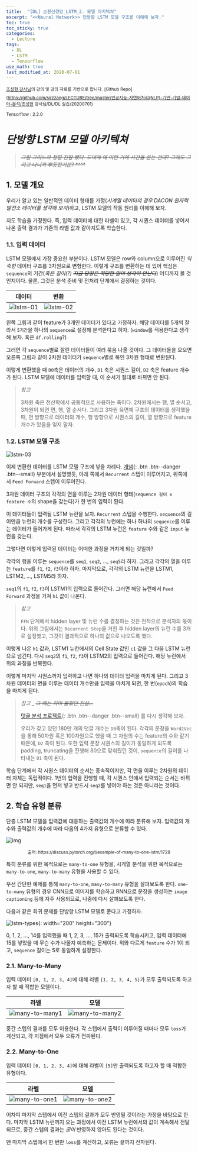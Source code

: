 ```yaml
---
title:  "[DL] 순환신경망_LSTM_2. 모델 아키텍쳐"
excerpt: "<<Neural Network>> 단방향 LSTM 모델 구조를 이해해 보자."
toc: true
toc_sticky: true
categories:
  - Lecture
tags:
  - DL
  - LSTM
  - Tensorflow
use_math: true
last_modified_at: 2020-07-01
---
```




<sup> [조성현 강사님](https://blog.naver.com/chunjein)의 강의 및 강의 자료를 기반으로 합니다.</sup> <sup>[Github Repo](https://github.com/sirzzang/LECTURE/tree/master/인공지능-자연어처리(NLP)-기반-기업-데이터-분석/조성현 강사님/DL/DL 실습/20200701)</sup>

<sup>Tensorflow : 2.2.0</sup>

# _단방향 LSTM 모델 아키텍쳐_





> ~~*그림 그리느라 정말 진땀 뺐다. 도대체 왜 이런 거에 시간을 쏟는 건데? 그래도 그리고 나니까 뿌듯한기분? \*^^\**~~





## 1. 모델 개요



 우리가 알고 있는 일반적인 데이터 형태를 가정(*시계열 데이터의 경우 DACON 원자력 발전소 데이터를 생각해 보자*)하고, LSTM 모델의 작동 원리를 이해해 보자.

 지도 학습을 가정한다. 즉, 입력 데이터에 대한 라벨이 있고, 각 시퀀스 데이터를 넣어서 나온 출력 결과가 기존의 라벨 값과 같아지도록 학습한다.



### 1.1. 입력 데이터



 LSTM 모델에서 가장 중요한 부분이다. LSTM 모델은 row와 column으로 이루어진 *익숙한* 데이터 구조를 3차원으로 변형한다. 이렇게 구조를 변환하는 데 있어 핵심은 `sequence`의 기간(*혹은 길이(?) ~~지금 당장은 적당한 말이 생각이 안난다~~*) 어디까지 볼 것인지이다. 물론, 그것은 분석 준비 및 전처리 단계에서 결정하는 것이다.



|                        데이터                         |                         변환                          |
| :---------------------------------------------------: | :---------------------------------------------------: |
| ![lstm-01]({{site.url}}/assets/images/lstmbasic1.png) | ![lstm-02]({{site.url}}/assets/images/lstmbasic2.png) |



 왼쪽 그림과 같이 feature가 3개인 데이터가 있다고 가정하자. 해당 데이터를 5개씩 잘라서 `5기간`을 하나의 `sequence`로 설정해 분석한다고 하자. (`window`를 적용한다고 생각해 보자. 혹은 `df.rolling`?)

 그러면 각 `sequence`별로 잘린 데이터들이 여러 묶음 나올 것이다. 그 데이터들을 모으면 오른쪽 그림과 같이 2차원 데이터가 `sequence`별로 묶인 3차원 형태로 변환된다.

 이렇게 변환했을 때 `D0`축은 데이터의 개수, `D1` 축은 시퀀스 길이, `D2` 축은 feature 개수가 된다. LSTM 모델에 데이터를 입력할 때, 이 순서가 절대로 바뀌면 안 된다.



> *참고*
>
>  3차원 축은 전산학에서 공통적으로 사용하는 축이다. 2차원에서는 행, 열 순서고, 3차원이 되면 면, 행, 열 순서다. 그리고 3차원 육면체 구조의 데이터를 생각했을 때, 면 방향으로 데이터의 개수, 행 방향으로 시퀀스의 길이, 열 방향으로 feature 개수가 있음을 잊지 말자.



### 1.2. LSTM 모델 구조



![lstm-03]({{site.url}}/assets/images/lstmbasic3.png)



 이제 변환한 데이터를 LSTM 모델 구조에 넣을 차례다.  [개념](https://sirzzang.github.io){: .btn .btn--danger .btn--small}  부분에서 설명했듯, 아래 쪽에서 `Recurrent` 스텝이 이루어지고, 위쪽에서 `Feed Forward` 스텝이 이루어진다.

 

  3차원 데이터 구조의 각각의 면을 이루는 2차원 데이터 형태(`sequence 길이 x feature 수`의 shape을 갖는다)가 한 번의 입력이 된다.

 이 데이터들이 입력될 LSTM 뉴런을 보자. `Recurrent` 스텝을 수행한다. `sequence`의 길이만큼 뉴런의 개수를 구성한다. 그리고 각각의 뉴런에는 하나 하나의 `sequence`를 이루는 데이터가 들어가게 된다. 따라서 각각의 LSTM 뉴런은 `feature` 수와 같은 `input` 뉴런을 갖는다.

 

 그렇다면 이렇게 입력된 데이터는 어떠한 과정을 거치게 되는 것일까?

 각각의 행을 이루는 `sequence`를 `seq1`, `seq2`, ..., `seq5`라 하자. 그리고 각각의 열을 이루는 `feature`를 `f1`, `f2`, `f3`이라 하자. 마지막으로, 각각의 LSTM 뉴런을 LSTM1, LSTM2, ..., LSTM5라 하자.

 `seq1`의 `f1`, `f2`, `f3`이 LSTM1의 입력으로 들어간다. 그러면 해당 뉴런에서 `Feed Forward` 과정을 거쳐 `h1` 값이 나온다.



> *참고*
>
>  `FFN` 단계에서 hidden layer 및 뉴런 수를 결정하는 것은 전적으로 분석자의 몫이다. 위의 그림에서는 `Recurrent Step`을 거친 후 hidden layer의 뉴런 수를 3개로 설정했고, 그것이 결과적으로 하나의 값으로 나오도록 했다.



 이렇게 나온 `h1` 값과, LSTM1 뉴런에서의 Cell State 값인 `c1` 값을 그 다음 LSTM 뉴런으로 넘긴다. 다시 `seq2`의 `f1`, `f2`, `f3`이 LSTM2의 입력으로 들어간다. 해당 뉴런에서 위의 과정을 반복한다.



 이렇게 마지막 시퀀스까지 입력하고 나면 하나의 데이터 입력을 마치게 된다. 그리고 3차원 데이터의 면을 이루는 데이터 개수만큼 입력을 마치게 되면, 한 번(`epoch`)의 학습을 마치게 된다.



> *참고* _ ~~*그 때는 차마 몰랐던 진실...*~~
>
>  [댓글 분석 프로젝트](https://github.com/High-Bee/WebcommentNLP){: .btn .btn--danger .btn--small} 를 다시 생각해 보자. 
>
>  우리가 갖고 있던 180만 개의 댓글 개수는 `D0`축이 된다. 각각의 문장을 `Word2Vec`을 통해 50차원 혹은 100차원으로 했을 때 그 차원의 수는 feature의 수와 같기 때문에, `D2` 축이 된다. 또한 입력 문장 시퀀스의 길이가 동일하게 되도록 padding, truncating을 진행해 80으로 맞춰줬던 것이, `sequence`의 길이를 나타내는 `D1` 축이 된다.

 

 학습 단계에서 각 시퀀스 데이터의 순서는 종속적이지만, 각 면을 이루는 2차원의 데이터 자체는 독립적이다. 1번의 입력을 진행할 때, 각 시퀀스 안에서 입력되는 순서는 바뀌면 안 되지만, `seq1`을 먼저 넣고 반드시 `seq2`를 넣어야 하는 것은 아니라는 것이다. 





## 2. 학습 유형 분류



 단층 LSTM 모델을 입력값에 대응하는 출력값의 개수에 따라 분류해 보자.  입력값의 개수와 출력값의 개수에 따라 다음의 4가지 유형으로 분류할 수 있다.



![img]({{site.url}}/assets/images/6415da0424dd66f2f5b134709b92baa59e604c55_2_690x215.jpg)

<center><sup>출처: https://discuss.pytorch.org/t/example-of-many-to-one-lstm/1728</sup></center>



 특히 분류를 위한 목적으로는 `many-to-one` 유형을, 시게열 분석을 위한 목적으로는 `many-to-one`, `many-to-many` 유형을 사용할 수 있다.

 우선 간단한 예제를 통해 `many-to-one`, `many-to-many` 유형을 살펴보도록 한다. `one-to-many` 유형의 경우 CNN으로 이미지를 학습하고 RNN으로 문장을 생성하는 `image captioning` 등에 자주 사용되므로, 나중에 다시 살펴보도록 한다.



 다음과 같은 회귀 문제를 단방향 LSTM 모델로 푼다고 가정하자.



![lstm-types]({{site.url}}/assets/images/lstmbasic4.png){: width="200" height="300"}



  0, 1, 2, ..., 14를 입력했을 때 1, 2, 3, ..., 15가 출력되도록 학습시키고, 입력 데이터에 15를 넣었을 때 무슨 수가 나올지 예측하는 문제이다. 위와 다르게 `feature` 수가 1이 되고, `sequence` 길이는 5로 동일하게 설정한다. 

 

### 2.1.  Many-to-Many



 입력 데이터 `[0, 1, 2, 3, 4]`에 대해 라벨 `[1, 2, 3, 4, 5]`가 모두 출력되도록 하고자 할 때 적합한 모델이다.



|                             라벨                             |                             모델                             |
| :----------------------------------------------------------: | :----------------------------------------------------------: |
| ![many-to-many1]({{site.url}}/assets/images/lstmmanytomany.png) | ![many-to-many2]({{site.url}}/assets/images/lstmmanytomany2.png) |



 중간 스텝의 결과를 모두 이용한다. 각 스텝에서 출력이 이루어질 때마다 모두 `loss`가 계산되고, 각 지점에서 모두 오류가 전파된다.



### 2.2. Many-to-One



 입력 데이터 `[0, 1, 2, 3, 4]`에 대해 라벨이 `[5]`만 출력되도록 하고자 할 때 적합한 유형이다.



|                             라벨                             |                             모델                             |
| :----------------------------------------------------------: | :----------------------------------------------------------: |
| ![many-to-one1]({{site.url}}/assets/images/lstmmanytoone.png) | ![many-to-one2]({{site.url}}/assets/images/lstmmanytoone2.png) |



 어차피 마지막 스텝에서 이전 스텝의 결과가 모두 반영될 것이라는 가정을 바탕으로 한다. 마지막 LSTM 뉴런까지 오는 과정에서 이전 LSTM 뉴런에서의 값이 계속해서 전달되므로, 중간 스텝의 결과는 *굳이* 반영하지 않아도 된다는 것이다. 

 맨 마지막 스텝에서 한 번만 `loss`를 계산하고, 오류는 끝까지 전파된다. 